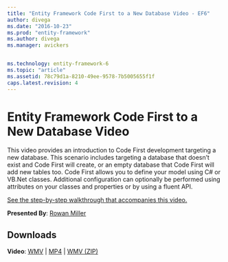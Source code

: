 ```yaml
---
title: "Entity Framework Code First to a New Database Video - EF6"
author: divega
ms.date: "2016-10-23"
ms.prod: "entity-framework"
ms.author: divega
ms.manager: avickers


ms.technology: entity-framework-6
ms.topic: "article"
ms.assetid: 78c79d1a-8210-49ee-9578-7b5005655f1f
caps.latest.revision: 4
---
```

# Entity Framework Code First to a New Database Video
This video provides an introduction to Code First development targeting a new database. This scenario includes targeting a database that doesn’t exist and Code First will create, or an empty database that Code First will add new tables too. Code First allows you to define your model using C# or VB.Net classes. Additional configuration can optionally be performed using attributes on your classes and properties or by using a fluent API.

[See the step-by-step walkthrough that accompanies this video.](../ef6/entity-framework-code-first-to-a-new-database.md)

**Presented By**: [Rowan Miller](http://romiller.com/)

## Downloads
**Video**: [WMV](http://download.microsoft.com/download/B/A/5/BA57BADE-D558-4693-8F82-29E64E4084AB/HDI-ITPro-MSDN-winvideo-CodeFirstNewDatabase.wmv) | [MP4](http://download.microsoft.com/download/B/A/5/BA57BADE-D558-4693-8F82-29E64E4084AB/HDI-ITPro-MSDN-mp4Video-CodeFirstNewDatabase.m4v) | [WMV (ZIP)](http://download.microsoft.com/download/B/A/5/BA57BADE-D558-4693-8F82-29E64E4084AB/HDI-ITPro-MSDN-winvideo-CodeFirstNewDatabase.zip)

